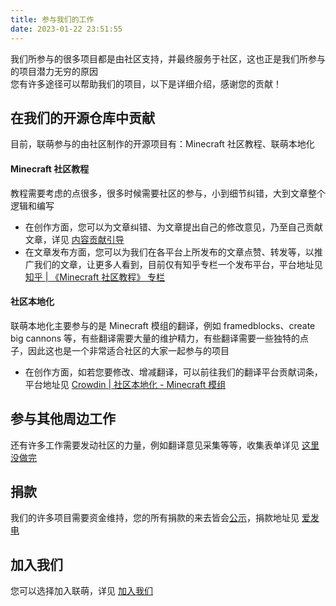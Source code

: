 ```yaml
---
title: 参与我们的工作
date: 2023-01-22 23:51:55
---
```


我们所参与的很多项目都是由社区支持，并最终服务于社区，这也正是我们所参与的项目潜力无穷的原因  
您有许多途径可以帮助我们的项目，以下是详细介绍，感谢您的贡献！

## 在我们的开源仓库中贡献
目前，联萌参与的由社区制作的开源项目有：Minecraft 社区教程、联萌本地化
#### Minecraft 社区教程
教程需要考虑的点很多，很多时候需要社区的参与，小到细节纠错，大到文章整个逻辑和编写  
- 在创作方面，您可以为文章纠错、为文章提出自己的修改意见，乃至自己贡献文章，详见 [内容贡献引导](还在重置.com)  
- 在文章发布方面，您可以为我们在各平台上所发布的文章点赞、转发等，以推广我们的文章，让更多人看到，目前仅有知乎专栏一个发布平台，平台地址见 [知乎 | 《Minecraft 社区教程》 专栏](https://www.zhihu.com/column/c_1234517495362920448)  

#### 社区本地化  
联萌本地化主要参与的是 Minecraft 模组的翻译，例如 framedblocks、create big cannons 等，有些翻译需要大量的维护精力，有些翻译需要一些独特的点子，因此这也是一个非常适合社区的大家一起参与的项目  
- 在创作方面，如若您要修改、增减翻译，可以前往我们的翻译平台贡献词条，平台地址见 [Crowdin | 社区本地化 - Minecraft 模组](https://zh.crowdin.com/project/communityL10n-mcmods)

## 参与其他周边工作
还有许多工作需要发动社区的力量，例如翻译意见采集等等，收集表单详见 [这里没做完](没做完.com)

## 捐款
我们的许多项目需要资金维持，您的所有捐款的来去皆会[公示](私密马森这里还没做完.com)，捐款地址见 [爱发电](https://afdian.net/a/findream)

## 加入我们
您可以选择加入联萌，详见 [加入我们](/joinus)